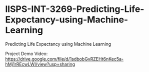 # llSPS-INT-3269-Predicting-Life-Expectancy-using-Machine-Learning
Predicting Life Expectancy using Machine Learning

Project Demo Video: 
https://drive.google.com/file/d/1sdbobGvRZEHt6nKec5a-hMj1rREcwLWI/view?usp=sharing
